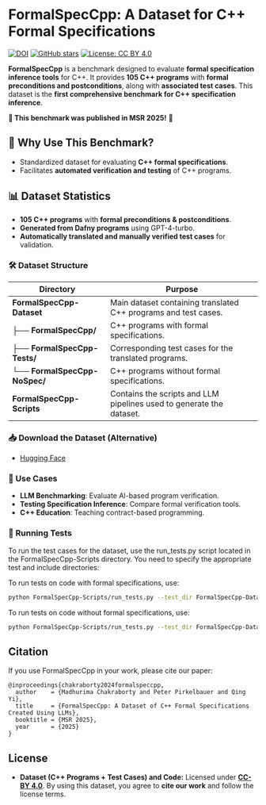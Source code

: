 # FormalSpecCpp: A Dataset for C++ Formal Specifications 

[![DOI](https://zenodo.org/badge/DOI/10.5281/zenodo.#######.svg)](https://doi.org/10.5281/zenodo.#######)
[![GitHub stars](https://img.shields.io/github/stars/FormalSpecCPP.svg?style=social)](https://github.com/FormalSpecCPP/stargazers)
[![License: CC BY 4.0](https://img.shields.io/badge/license-CC%20BY%204.0-blue.svg)](LICENSE)

**FormalSpecCpp** is a benchmark designed to evaluate **formal specification inference tools** for C++. It provides **105 C++ programs** with **formal preconditions and postconditions**, along with **associated test cases**. This dataset is the **first comprehensive benchmark for C++ specification inference**.

**📢 This benchmark was published in MSR 2025!** 🎉

## 🚀 Why Use This Benchmark?
- Standardized dataset for evaluating **C++ formal specifications**.
- Facilitates **automated verification and testing** of C++ programs.

## 📊 Dataset Statistics
- **105 C++ programs** with **formal preconditions & postconditions**.
- **Generated from Dafny programs** using GPT-4-turbo.
- **Automatically translated and manually verified test cases** for validation.

### 🛠️ Dataset Structure

| Directory | Purpose |
|------|---------|
| **FormalSpecCpp-Dataset** | Main dataset containing translated C++ programs and test cases. |
| ├── **FormalSpecCpp/** | C++ programs with formal specifications. |
| ├── **FormalSpecCpp-Tests/** | Corresponding test cases for the translated programs. |
| └── **FormalSpecCpp-NoSpec/** | C++ programs without formal specifications. |
| **FormalSpecCpp-Scripts** | Contains the scripts and LLM pipelines used to generate the dataset. |

### 📥 Download the Dataset (Alternative)
- [Hugging Face](https://huggingface.co/datasets/###)

### 📌 Use Cases
- **LLM Benchmarking**: Evaluate AI-based program verification.
- **Testing Specification Inference**: Compare formal verification tools.
- **C++ Education**: Teaching contract-based programming.

### 🧪 Running Tests
To run the test cases for the dataset, use the run_tests.py script located in the FormalSpecCpp-Scripts directory.
You need to specify the appropriate test and include directories:

To run tests on code with formal specifications, use:
```bash
python FormalSpecCpp-Scripts/run_tests.py --test_dir FormalSpecCpp-Dataset/FormalSpecCPP-Tests --include_dir FormalSpecCpp-Dataset/FormalSpecCPP
```

To run tests on code without formal specifications, use:
```bash
python FormalSpecCpp-Scripts/run_tests.py --test_dir FormalSpecCpp-Dataset/FormalSpecCPP-Tests --include_dir FormalSpecCpp-Dataset/FormalSpecCPP-NoSpec
```

## Citation
If you use FormalSpecCpp in your work, please cite our paper:
```
@inproceedings{chakraborty2024formalspeccpp,
  author    = {Madhurima Chakraborty and Peter Pirkelbauer and Qing Yi},
  title     = {FormalSpecCpp: A Dataset of C++ Formal Specifications Created Using LLMs},
  booktitle = {MSR 2025},
  year      = {2025}
}
```

## License
- **Dataset (C++ Programs + Test Cases) and Code:** Licensed under **[CC-BY 4.0](https://creativecommons.org/licenses/by/4.0/)**.
By using this dataset, you agree to **cite our work** and follow the license terms.